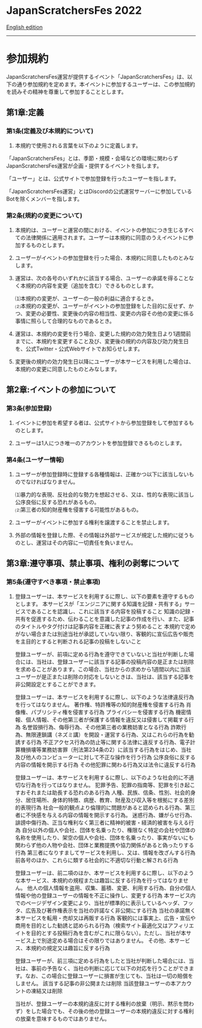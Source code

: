 # JapanScratchersFes 2022

[English edition](Terms.md)

---
# 参加規約
JapanScratchersFes運営が提供するイベント「JapanScratchersFes」は、以下の通り参加規約を定めます。本イベントに参加するユーザーは、この参加規約を読みその精神を尊重して参加することとします。

## 第1章:定義

### 第1条(定義及び本規約について)

1. 本規約で使用される言葉を以下のように定義します。

「JapanScratchersFes」とは、季節・規模・会場などの環境に関わらずJapanScratchersFes運営が企画・提供するイベントを指します。

「ユーザー」とは、公式サイトで参加登録を行ったユーザーを指します。

「JapanScratchersFes運営」とはDiscordの公式運営サーバーに参加しているBotを除くメンバーを指します。

### 第2条(規約の変更について)

1. 本規約は、ユーザーと運営の間における、イベントの参加につき生じるすべての法律関係に適用されます。ユーザーは本規約に同意のうえイベントに参加するものとします。

2. ユーザーがイベントの参加登録を行った場合、本規約に同意したものとみなします。

3. 運営は、次の各号のいずれかに該当する場合、ユーザーの承諾を得ることなく本規約の内容を変更（追加を含む）できるものとします。

    ⑴本規約の変更が、ユーザーの一般の利益に適合するとき。<br>
    ⑵本規約の変更が、ユーザーがイベントの参加登録をした目的に反せず、かつ、変更の必要性、変更後の内容の相当性、変更の内容その他の変更に係る事情に照らして合理的なものであるとき。

4. 運営は、本規約の変更を行う場合、変更した規約の効力発生日より1週間前までに、本規約を変更すること及び、変更後の規約の内容及び効力発生日を、公式Twitter・公式Webサイトでお知らせします。

5. 変更後の規約の効力発生日以降にユーザーが本サービスを利用した場合は、本規約の変更に同意したものとみなします。

## 第2章:イベントの参加について

### 第3条(参加登録)

1. イベントに参加を希望する者は、公式サイトから参加登録をして参加するものとします。

2. ユーザーは1人につき唯一のアカウントを参加登録できるものとします。

### 第4条(ユーザー情報)

1. ユーザーが参加登録時に登録する各種情報は、正確かつ以下に該当しないものでなければなりません。

    ⑴暴力的な表現、反社会的な勢力を想起させる、又は、性的な表現に該当し公序良俗に反する恐れがあるもの。<br>
    ⑵第三者の知的財産権を侵害する可能性があるもの。

2. ユーザーがイベントに参加する権利を譲渡することを禁止します。

3. 外部の情報を登録した際、その情報は外部サービスが規定した規約に従うものとし、運営はその内容に一切責任を負いません。

## 第3章:遵守事項、禁止事項、権利の剥奪について

### 第5条(遵守すべき事項・禁止事項)

1. 登録ユーザーは、本サービスを利用するに際し、以下の要素を遵守するものとします。
   本サービスが「エンジニアに関する知識を記録・共有する」サービスであることを認識し、これに該当する内容を投稿すること
        知識の記録・共有を促進するため、伝わることを意識した記事の作成を行い、また、記事のタイトルやタグ付けは記事内容を正確に表すよう努めること
        本規約で定めがない場合または別途当社が承認していない限り、客観的に宣伝広告や販売を主目的とすると判断される記事の投稿をしないこと

    登録ユーザーが、前項に定める行為を遵守できていないと当社が判断した場合には、当社は、登録ユーザーに該当する記事の投稿内容の是正または削除を求めることがあります。この場合、当社からの求めから1週間以内に当該ユーザーが是正または削除の対応をしないときは、当社は、該当する記事を非公開設定とすることができます。

    登録ユーザーは、本サービスを利用するに際し、以下のような法律違反行為を行ってはなりません。
        著作権、特許権等の知的財産権を侵害する行為
        肖像権、パブリシティ権を侵害する行為
        プライバシーを侵害する行為
        機密情報、個人情報、その他第三者が保護する情報を違反又は侵害して掲載する行為
        名誉毀損行為、侮辱行為、その他第三者の業務妨害となる行為
        詐欺行為、無限連鎖講（ネズミ講）を開設・運営する行為、又はこれらの行為を勧誘する行為
        不正アクセス行為の防止等に関する法律に違反する行為、電子計算機損壊等業務妨害罪（刑法第234条の2）に該当する行為をはじめ、当社及び他人のコンピューターに対して不正な操作を行う行為
        公序良俗に反する内容の情報を開示する行為
        その他犯罪に関わる行為又は法令に違反する行為

    登録ユーザーは、本サービスを利用するに際し、以下のような社会的に不適切な行為を行ってはなりません。
        犯罪予告、犯罪の指南等、犯罪を引き起こすおそれまたは助長する恐れのある行為
        人種、民族、信条、性別、社会的身分、居住場所、身体的特徴、病歴、教育、財産及び収入等を根拠にする差別的表現行為
        社会一般的観点より倫理的に問題があると認められる行為、第三者に不快感を与える内容の情報を開示する行為。
        迷惑行為、嫌がらせ行為、誹謗中傷行為、正当な権利なく第三者に精神的被害・経済的被害を与える行為
        自分以外の個人や会社、団体を名乗ったり、権限なく特定の会社や団体の名称を使用したり、架空の個人や会社、団体を名乗ったり、事実がないにも関わらず他の人物や会社、団体と業務提携や協力関係があると偽ったりする行為
        第三者になりすましてサービスを利用し、又は、情報を改ざんする行為
        前各号のほか、これらに類する社会的に不適切な行動と解される行為

    登録ユーザーは、前二項のほか、本サービスを利用するに際し、以下のような本サービス、本規約の規程または趣旨に反する行為を行ってはなりません。
        他人の個人情報を盗用、収集、蓄積、変更、利用する行為、自分の個人情報や他の登録ユーザーの情報を不正に操作し、変更する行為
        本サービス内でのページデザイン変更により、当社が標準的に表示しているヘッダ、フッタ、広告及び著作権表示を当社の許諾なく非公開にする行為
        当社の承諾無く本サービスを転用・売却又は再販する行為
        客観的には事実上、広告・宣伝や商用を目的とした勧誘と認められる行為（検索サイト最適化又はアフィリエイトを目的とする投稿行為を含むがこれに限らない）。ただし、当社が本サービス上で別途定める場合はその限りではありません。
        その他、本サービス、本規約の規定又は趣旨に反する行為

    登録ユーザーが、前三項に定める行為をしたと当社が判断した場合には、当社は、事前の予告なく、当社の判断に応じて以下の対応を行うことができます。なお、この場合に登録ユーザーに損害が生じても、当社は一切の賠償をしません。
        該当する記事の非公開または削除
        当該登録ユーザーの本アカウントの凍結又は削除

    当社が、登録ユーザーの本規約違反に対する権利の放棄（明示、黙示を問わず）をした場合でも、その後の他の登録ユーザーの本規約違反に対する権利の放棄を意味するものではありません。
